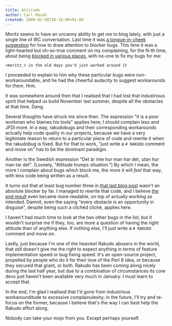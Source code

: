 ```yaml
---
title: Attitude
author: Carl Mäsak
created: 2009-02-08T20:18:00+01:00
---
```

Moritz seems to have an uncanny ability to get me to blog lately, with just a single line of IRC conversation. Last time it was [a tongue-in-cheek suggestion](http://strangelyconsistent.org/blog/three-bugs-that-bug-me-right-now) for how to draw attention to blocker bugs. This time it was a light-hearted but oh-so-true comment on my complaining, for the N-th time, about being [blocked in various places](http://irclog.perlgeek.de/perl6/2009-01-29#i_872381), with no-one to fix my bugs for me:

    <moritz_> in the old days you'd just worked around it


I proceeded to explain to him why these particular bugs were non-workaroundable, and he had the cheerful audacity to suggest workarounds for them. Hrm.

It was somewhere around then that I realised that I had lost that industrious spirit that helped us build November last summer, despite all the obstacles at that time. Dang.

Several thoughts have struck me since then. The expression "it is a poor workman who blames his tools" applies here; I should complain less and JFDI more. In a way, rakudobugs and their corresponding workarounds actually help code quality in our projects, because we have a very legitimate reason to return to a particular piece of code and rewrite it when the rakudobug is fixed. But for that to work, "just write a `# RAKUDO` comment and move on" has to be the dominant paradigm.

Another is the Swedish expression "Det är inte hur man har det, utan hur man tar det". (Loosely, "Attitude trumps situation.") By which I mean, the more I complain about bugs which block me, the more it will *feel* that way, with less code being written as a result.

It turns out that at least bug number three in [that last blog post](http://strangelyconsistent.org/blog/three-bugs-that-bug-me-right-now) wasn't an absolute blocker by far. I managed to rewrite that code, and I believe [the end result](http://github.com/masak/druid/commit/5444d9fa17a0419770899a3b4de773a0285f09ee) even became more readable, on top of actually working as intended. Damnit, even the saying "every obstacle is an opportunity in disguise", despite being such a clichéd cliché, applies here.

I haven't had much time to look at the two other bugs in the list, but it wouldn't surprise me if they, too, are more a question of having the right attitude than of anything else. If nothing else, I'll just write a `# RAKUDO` comment and move on.

Lastly, just because I'm one of the heaviest Rakudo abusers in the world, that *still* doesn't give me the right to expect anything in terms of feature implementation speed or bug fixing speed. It's an open-source project, propelled by people who do it for their love of the Perl 6 idea, or because they secured that grant, or both. Rakudo has been coming along nicely during the last half year, but due to a combination of circumstances its core devs just haven't been available very much in January. I must learn to accept that.

In the end, I'm glad I realised that I'd gone from industrious workarounditude to excessive complainulexity; in the future, I'll try and re-focus on the former, because I believe that's the way I can best help the Rakudo effort along.

Nobody can take your mojo from you. Except perhaps yourself.


